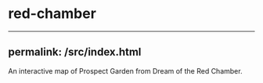 # red-chamber

---
permalink: /src/index.html
---

An interactive map of Prospect Garden from Dream of the Red Chamber.
